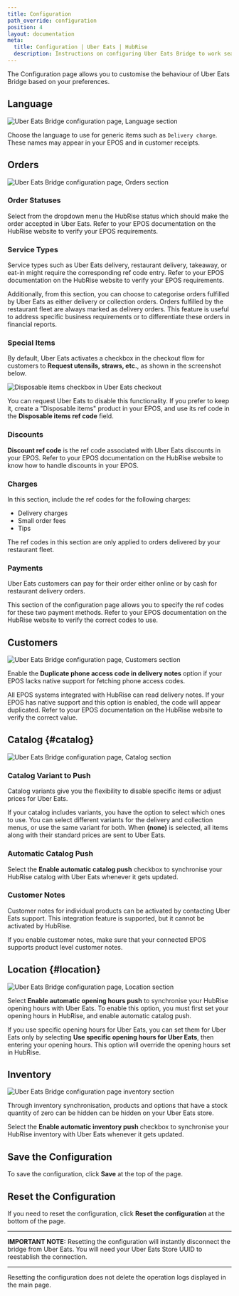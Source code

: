 ```yaml
---
title: Configuration
path_override: configuration
position: 4
layout: documentation
meta:
  title: Configuration | Uber Eats | HubRise
  description: Instructions on configuring Uber Eats Bridge to work seamlessly with Uber Eats and your EPOS or other apps connected to HubRise. Configuration is simple.
---
```


The Configuration page allows you to customise the behaviour of Uber Eats Bridge based on your preferences.

## Language

![Uber Eats Bridge configuration page, Language section](./images/012-uber-eats-configuration-page-language.png)

Choose the language to use for generic items such as `Delivery charge`. These names may appear in your EPOS and in customer receipts.

## Orders

![Uber Eats Bridge configuration page, Orders section](./images/013-uber-eats-configuration-page-orders.png)

### Order Statuses

Select from the dropdown menu the HubRise status which should make the order accepted in Uber Eats. Refer to your EPOS documentation on the HubRise website to verify your EPOS requirements.

### Service Types

Service types such as Uber Eats delivery, restaurant delivery, takeaway, or eat-in might require the corresponding ref code entry. Refer to your EPOS documentation on the HubRise website to verify your EPOS requirements.

Additionally, from this section, you can choose to categorise orders fulfilled by Uber Eats as either delivery or collection orders. Orders fulfilled by the restaurant fleet are always marked as delivery orders. This feature is useful to address specific business requirements or to differentiate these orders in financial reports.

### Special Items

By default, Uber Eats activates a checkbox in the checkout flow for customers to **Request utensils, straws, etc.**, as shown in the screenshot below.

![Disposable items checkbox in Uber Eats checkout](./images/009-disposable-items.png)

You can request Uber Eats to disable this functionality. If you prefer to keep it, create a "Disposable items" product in your EPOS, and use its ref code in the **Disposable items ref code** field.

### Discounts

**Discount ref code** is the ref code associated with Uber Eats discounts in your EPOS. Refer to your EPOS documentation on the HubRise website to know how to handle discounts in your EPOS.

### Charges

In this section, include the ref codes for the following charges:

- Delivery charges
- Small order fees
- Tips

The ref codes in this section are only applied to orders delivered by your restaurant fleet.

### Payments

Uber Eats customers can pay for their order either online or by cash for restaurant delivery orders.

This section of the configuration page allows you to specify the ref codes for these two payment methods. Refer to your EPOS documentation on the HubRise website to verify the correct codes to use.

## Customers

![Uber Eats Bridge configuration page, Customers section](./images/017-uber-eats-configuration-page-customers.png)

Enable the **Duplicate phone access code in delivery notes** option if your EPOS lacks native support for fetching phone access codes.

All EPOS systems integrated with HubRise can read delivery notes. If your EPOS has native support and this option is enabled, the code will appear duplicated. Refer to your EPOS documentation on the HubRise website to verify the correct value.

## Catalog {#catalog}

![Uber Eats Bridge configuration page, Catalog section](./images/014-uber-eats-configuration-page-catalog.png)

### Catalog Variant to Push

Catalog variants give you the flexibility to disable specific items or adjust prices for Uber Eats.

If your catalog includes variants, you have the option to select which ones to use. You can select different variants for the delivery and collection menus, or use the same variant for both. When **(none)** is selected, all items along with their standard prices are sent to Uber Eats.

### Automatic Catalog Push

Select the **Enable automatic catalog push** checkbox to synchronise your HubRise catalog with Uber Eats whenever it gets updated.

### Customer Notes

Customer notes for individual products can be activated by contacting Uber Eats support. This integration feature is supported, but it cannot be activated by HubRise.

If you enable customer notes, make sure that your connected EPOS supports product level customer notes.

## Location {#location}

![Uber Eats Bridge configuration page, Location section](./images/015-uber-eats-configuration-page-location.png)

Select **Enable automatic opening hours push** to synchronise your HubRise opening hours with Uber Eats. To enable this option, you must first set your opening hours in HubRise, and enable automatic catalog push.

If you use specific opening hours for Uber Eats, you can set them for Uber Eats only by selecting **Use specific opening hours for Uber Eats**, then entering your opening hours. This option will override the opening hours set in HubRise.

## Inventory

![Uber Eats Bridge configuration page inventory section](./images/016-uber-eats-configuration-page-inventory.png)

Through inventory synchronisation, products and options that have a stock quantity of zero can be hidden can be hidden on your Uber Eats store.

Select the **Enable automatic inventory push** checkbox to synchronise your HubRise inventory with Uber Eats whenever it gets updated.

## Save the Configuration

To save the configuration, click **Save** at the top of the page.

## Reset the Configuration

If you need to reset the configuration, click **Reset the configuration** at the bottom of the page.

---

**IMPORTANT NOTE:** Resetting the configuration will instantly disconnect the bridge from Uber Eats. You will need your Uber Eats Store UUID to reestablish the connection.

---

Resetting the configuration does not delete the operation logs displayed in the main page.

